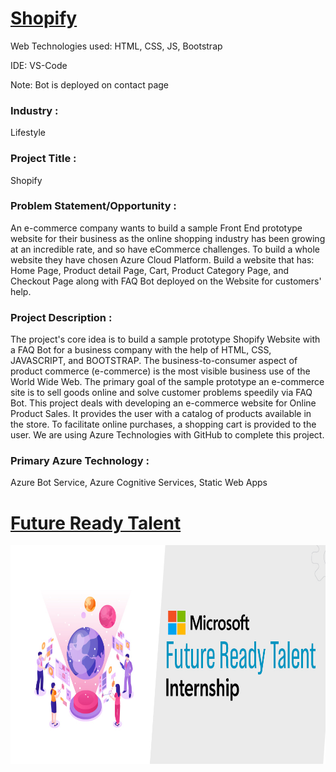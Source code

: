 # <a href='https://nikhil-0506.github.io/Shopify/'>Shopify</a>


Web Technologies used: HTML, CSS, JS, Bootstrap

IDE: VS-Code

Note: Bot is deployed on contact page

### Industry :
Lifestyle


### Project Title :
Shopify


### Problem Statement/Opportunity :
An e-commerce company wants to build a sample Front End prototype website for their business as the online shopping industry has been growing at an incredible rate, and so have eCommerce challenges. To build a whole website they have chosen Azure Cloud Platform. Build a website that has: Home Page, Product detail Page, Cart, Product Category Page, and Checkout Page along with FAQ Bot deployed on the Website for customers' help.

### Project Description :
The project's core idea is to build a sample prototype Shopify Website with a FAQ Bot for a business company with the help of HTML, CSS, JAVASCRIPT, and BOOTSTRAP. The business-to-consumer aspect of product commerce (e-commerce) is the most visible business use of the World Wide Web. The primary goal of the sample prototype an e-commerce site is to sell goods online and solve customer problems speedily via FAQ Bot. This project deals with developing an e-commerce website for Online Product Sales. It provides the user with a catalog of products available in the store. To facilitate online purchases, a shopping cart is provided to the user. We are using Azure Technologies with GitHub to complete this project.


### Primary Azure Technology :
Azure Bot Service, Azure Cognitive Services, Static Web Apps


# <a href='https://futurereadytalent.in/'>Future Ready Talent</a>
<p align= "center"><img src="https://github.com/Nikhil-0506/Shopify/blob/main/images/FRT.jpeg" width="700" height= "350"></p>   
